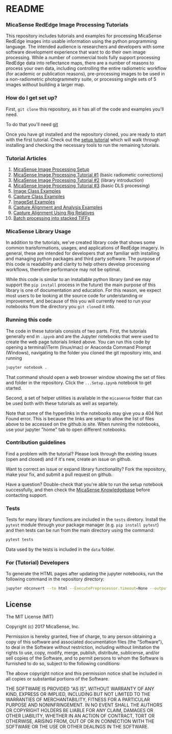 # README 

### MicaSense RedEdge Image Processing Tutorials 

This repository includes tutorials and examples for processing MicaSense RedEdge images into usable information using the python programming language.  The intended audience is researchers and developers with some software development experience that want to do their own image processing.  While a number of commercial tools fully support processing RedEdge data into reflectance maps, there are a number of reasons to process your own data, including controlling the entire radiometric workflow (for academic or publication reasons), pre-processing images to be used in a non-radiometric photogrammetry suite, or processing single sets of 5 images without building a larger map.

### How do I get set up? 

First, `git clone` this repository, as it has all of the code and examples you'll need.

To do that you'll need [git](https://git-scm.com/downloads)

Once you have git installed and the repository cloned, you are ready to start with the first tutorial. Check out the [setup tutorial](https://micasense.github.io/imageprocessing/MicaSense%20Image%20Processing%20Setup.html) which will walk through installing and checking the necessary tools to run the remaining tutorials.

### Tutorial Articles

1. [MicaSense Image Processing Setup](https://micasense.github.io/imageprocessing/MicaSense%20Image%20Processing%20Setup.html)
1. [MicaSense Image Processing Tutorial #1](https://micasense.github.io/imageprocessing/MicaSense%20Image%20Processing%20Tutorial%201.html) (basic radiometic corrections)
1. [MicaSense Image Processing Tutorial #2](https://micasense.github.io/imageprocessing/MicaSense%20Image%20Processing%20Tutorial%202.html) (library introduction)
1. [MicaSense Image Processing Tutorial #3](https://micasense.github.io/imageprocessing/MicaSense%20Image%20Processing%20Tutorial%203.html) (basic DLS processing)
1. [Image Class Examples](https://micasense.github.io/imageprocessing/Images.html)
1. [Capture Class Examples](https://micasense.github.io/imageprocessing/Captures.html)
1. [ImageSet Examples](https://micasense.github.io/imageprocessing/ImageSets.html)
1. [Capture Alignment and Analysis Examples](https://micasense.github.io/imageprocessing/Alignment.html)
1. [Capture Alignment Using Rig Relatives](https://micasense.github.io/imageprocessing/Alignment-RigRelatives.html)
1. [Batch processing into stacked TIFFs](https://micasense.github.io/imageprocessing/Batch%20Processing.html)


### MicaSense Library Usage

In addition to the tutorials, we've created library code that shows some common transformations, usages, and applications of RedEdge imagery.  In general, these are intended for developers that are familiar with installing and managing python packages and third party software.  The purpose of this code is readability and clarity to help others develop processing workflows, therefore performance may not be optimal.

While this code is similar to an installable python library (and we may support the `pip install` process in the future) the main purpose of this library is one of documentation and education. For this reason, we expect most users to be looking at the source code for understanding or improvement, and because of this you will currently need to run your notebooks from the directory you `git clone`d it into. 

### Running this code

The code in these tutorials consists of two parts. First, the tutorials generally end in `.ipynb` and are the Jupyter notebooks that were used to create the web page tutorials linked above. You can run this code by opening a terminal/iTerm (linux/mac) or Anaconda Command Prompt (Windows), navigating to the folder you cloned the git repository into, and running

```bash
jupyter notebook .
```

That command should open a web browser window showing the set of files and folder in the repository. Click the `...Setup.ipynb` notebook to get started.

Second, a set of helper utilities is available in the `micasense` folder that can be used both with these tutorials as well as separtely. 

Note that some of the hyperlinks in the notebooks may give you a 404 Not Found error. This is because the links are setup to allow the list of files above to be accessed on the github.io site.  When running the notebooks, use your jupyter "home" tab to open different notebooks.

### Contribution guidelines

Find a problem with the tutorial? Please look through the existing issues (open and closed) and if it's new, create an issue on github. 

Want to correct an issue or expand library functionality?  Fork the repository, make your fix, and submit a pull request on github.

Have a question? Double-check that you're able to run the setup notebook successfully, and then check the [MicaSense Knowledgebase](https://support.micasense.com) before contacting support.

### Tests

Tests for many library functions are included in the `tests` diretory. Install the `pytest` module through your package manager (e.g. `pip install pytest`) and then tests can be run from the main directory using the command:

```bash
pytest tests
```

Data used by the tests is included in the `data` folder.

### For (Tutorial) Developers 

To generate the HTML pages after updating the jupyter notebooks, run the following command in the repository directory:

```bash
jupyter nbconvert --to html --ExecutePreprocessor.timeout=None --output-dir docs --execute *.ipynb
```

## License

The MIT License (MIT)

Copyright (c) 2017 MicaSense, Inc.

Permission is hereby granted, free of charge, to any person obtaining a copy of this software and associated documentation files (the "Software"), to deal in the Software without restriction, including without limitation the rights to use, copy, modify, merge, publish, distribute, sublicense, and/or sell copies of the Software, and to permit persons to whom the Software is furnished to do so, subject to the following conditions:

The above copyright notice and this permission notice shall be included in all copies or substantial portions of the Software.

THE SOFTWARE IS PROVIDED "AS IS", WITHOUT WARRANTY OF ANY KIND, EXPRESS OR IMPLIED, INCLUDING BUT NOT LIMITED TO THE WARRANTIES OF MERCHANTABILITY, FITNESS FOR A PARTICULAR PURPOSE AND NONINFRINGEMENT. IN NO EVENT SHALL THE AUTHORS OR COPYRIGHT HOLDERS BE LIABLE FOR ANY CLAIM, DAMAGES OR OTHER LIABILITY, WHETHER IN AN ACTION OF CONTRACT, TORT OR OTHERWISE, ARISING FROM, OUT OF OR IN CONNECTION WITH THE SOFTWARE OR THE USE OR OTHER DEALINGS IN THE SOFTWARE.
